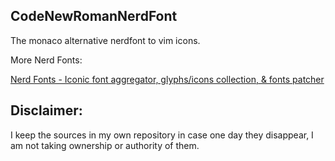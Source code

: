 ## CodeNewRomanNerdFont

The monaco alternative nerdfont to vim icons.

More Nerd Fonts:

[Nerd Fonts - Iconic font aggregator, glyphs/icons collection, & fonts patcher](https://www.nerdfonts.com/font-downloads)

## Disclaimer:

I keep the sources in my own repository in case one day they disappear, I am not taking ownership or authority of them.
